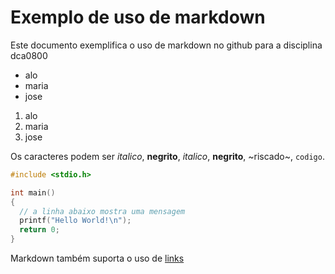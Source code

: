 # Exemplo de uso de markdown

Este documento exemplifica o uso de markdown no github para a disciplina dca0800

* alo
* maria
* jose

1. alo
1. maria
1. jose

Os caracteres podem ser *italico*, **negrito**,  _italico_, __negrito__, ~riscado~, `codigo`.

```c
#include <stdio.h>

int main()
{
  // a linha abaixo mostra uma mensagem
  printf("Hello World!\n");
  return 0;
}
```

Markdown também suporta o uso de
[links](http://www.google.com.br)